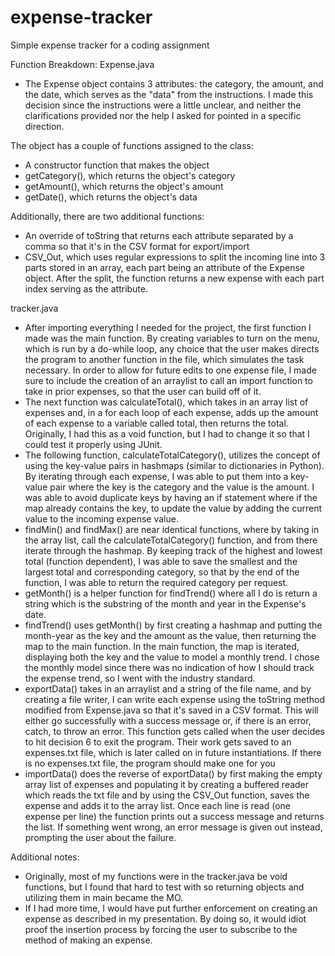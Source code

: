 # expense-tracker
Simple expense tracker for a coding assignment 

Function Breakdown:
Expense.java
- The Expense object contains 3 attributes: the category, the amount, and the date, which serves as the "data" from the instructions. I made this decision since the instructions were a little unclear, and neither the clarifications provided nor the help I asked for pointed in a specific direction. 

The object has a couple of functions assigned to the class:
- A constructor function that makes the object
- getCategory(), which returns the object's category
- getAmount(), which returns the object's amount
- getDate(), which returns the object's data

Additionally, there are two additional functions:
- An override of toString that returns each attribute separated by a comma so that it's in the CSV format for export/import
- CSV_Out, which uses regular expressions to split the incoming line into 3 parts stored in an array, each part being an attribute of the Expense object. After the split, the function returns a new expense with each part index serving as the attribute.

tracker.java
- After importing everything I needed for the project, the first function I made was the main function. By creating variables to turn on the menu, which is run by a do-while loop, any choice that the user makes directs the program to another function in the file, which simulates the task necessary. In order to allow for future edits to one expense file, I made sure to include the creation of an arraylist to call an import function to take in prior expenses, so that the user can build off of it.
- The next function was calculateTotal(), which takes in an array list of expenses and, in a for each loop of each expense, adds up the amount of each expense to a variable called total, then returns the total. Originally, I had this as a void function, but I had to change it so that I could test it properly using JUnit.
- The following function, calculateTotalCategory(), utilizes the concept of using the key-value pairs in hashmaps (similar to dictionaries in Python). By iterating through each expense, I was able to put them into a key-value pair where the key is the category and the value is the amount. I was able to avoid duplicate keys by having an if statement where if the map already contains the key, to update the value by adding the current value to the incoming expense value.
- findMin() and findMax() are near identical functions, where by taking in the array list, call the calculateTotalCategory() function, and from there iterate through the hashmap. By keeping track of the highest and lowest total (function dependent), I was able to save the smallest and the largest total and corresponding category, so that by the end of the function, I was able to return the required category per request.
- getMonth() is a helper function for findTrend() where all I do is return a string which is the substring of the month and year in the Expense's date.
- findTrend() uses getMonth() by first creating a hashmap and putting the month-year as the key and the amount as the value, then returning the map to the main function. In the main function, the map is iterated, displaying both the key and the value to model a monthly trend. I chose the monthly model since there was no indication of how I should track the expense trend, so I went with the industry standard.
- exportData() takes in an arraylist and a string of the file name, and by creating a file writer, I can write each expense using the toString method modified from Expense.java so that it's saved in a CSV format. This will either go successfully with a success message or, if there is an error, catch, to throw an error. This function gets called when the user decides to hit decision 6 to exit the program. Their work gets saved to an expenses.txt file, which is later called on in future instantiations. If there is no expenses.txt file, the program should make one for you
- importData() does the reverse of exportData() by first making the empty array list of expenses and populating it by creating a buffered reader which reads the txt file and by using the CSV_Out function, saves the expense and adds it to the array list. Once each line is read (one expense per line) the function prints out a success message and returns the list. If something went wrong, an error message is given out instead, prompting the user about the failure.

Additional notes:
- Originally, most of my functions were in the tracker.java be void functions, but I found that hard to test with so returning objects and utilizing them in main became the MO.
- If I had more time, I would have put further enforcement on creating an expense as described in my presentation. By doing so, it would idiot proof the insertion process by forcing the user to subscribe to the method of making an expense.

